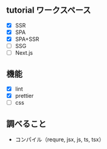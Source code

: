 ## tutorial ワークスペース

- [x] SSR
- [x] SPA
- [x] SPA+SSR
- [ ] SSG
- [ ] Next.js

## 機能

- [x] lint
- [x] prettier
- [ ] css

## 調べること
- コンパイル（requre, jsx, js, ts, tsx）
